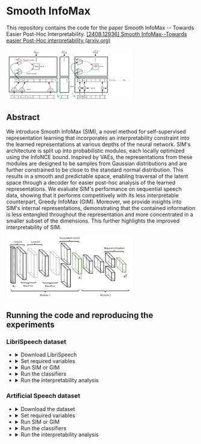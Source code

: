 # Smooth InfoMax

This repository contains the code for the paper Smooth InfoMax -- Towards Easier Post-Hoc
Interpretability. [[2408.12936] Smooth InfoMax--Towards easier Post-Hoc interpretability (arxiv.org)](https://arxiv.org/abs/2408.12936)



<img src="./assets/image-20230613111315897.png" alt="image-20230613111315897" style="zoom:33%;" />

## Abstract

We introduce Smooth InfoMax (SIM), a novel method for self-supervised representation learning that incorporates an
interpretability constraint into the learned representations at various depths of the neural network. SIM's architecture
is split up into probabilistic modules, each locally optimized using the InfoNCE bound. Inspired by VAEs, the
representations from these modules are designed to be samples from Gaussian distributions and are further constrained to
be close to the standard normal distribution. This results in a smooth and predictable space, enabling traversal of the
latent space through a decoder for easier post-hoc analysis of the learned representations. We evaluate SIM's
performance on sequential speech data, showing that it performs competitively with its less interpretable counterpart,
Greedy InfoMax (GIM). Moreover, we provide insights into SIM's internal representations, demonstrating that the
contained information is less entangled throughout the representation and more concentrated in a smaller subset of the
dimensions. This further highlights the improved interpretability of SIM.



<img src="assets\image-20230613110122953.png" alt="image-20230613110122953" style="zoom: 33%;" />

## Running the code and reproducing the experiments

### LibriSpeech dataset

- <details>
    <summary>Download LibriSpeech</summary>

    ```shell
        mkdir datasets
        cd datasets || exit
        wget http://www.openslr.org/resources/12/train-clean-100.tar.gz
        tar -xzf train-clean-100.tar.gz || exit
        mkdir LibriSpeech100_labels_split
        cd LibriSpeech100_labels_split || exit
        gdown https://drive.google.com/uc?id=1vSHmncPsRY7VWWAd_BtoWs9-fQ5cBrEB # test split
        gdown https://drive.google.com/uc?id=1ubREoLQu47_ZDn39YWv1wvVPe2ZlIZAb # train split
        gdown https://drive.google.com/uc?id=1bLuDkapGBERG_VYPS7fNZl5GXsQ9z3p2 # converted_aligned_phones.zip
        unzip converted_aligned_phones.zip
        cd ../..
    ```
  </details>

- <details>
    <summary>Set required variables</summary>

    ```shell
    # Required setup (overwrites hyperparameters and sets up wandb for logging)
    
    # By default these args will run SIM. If you want to run GIM instead, change `sim_audio_de_boer_distr_true` to `sim_audio_de_boer_distr_false`
    override='./logs sim_audio_de_boer_distr_true \
    --overrides encoder_config.dataset.num_workers=4 speakers_classifier_config.dataset.num_workers=4 phones_classifier_config.dataset.num_workers=4 decoder_config.dataset.num_workers=4 \
    encoder_config.dataset.dataset=1 phones_classifier_config.dataset.dataset=1 speakers_classifier_config.dataset.dataset=1 decoder_config.dataset.dataset=1 \
    encoder_config.dataset.batch_size=8 decoder_config.dataset.batch_size=8 speakers_classifier_config.dataset.batch_size=8 phones_classifier_config.dataset.batch_size=8 \
    seed=4 encoder_config.num_epochs=100 speakers_classifier_config.encoder_num=99 phones_classifier_config.encoder_num=99 decoder_config.encoder_num=99 decoder_config.num_epochs=50 \
    phones_classifier_config.num_epochs=10 speakers_classifier_config.num_epochs=10 speakers_classifier_config.gradient_clipping=1.0 phones_classifier_config.gradient_clipping=1.0 \
    encoder_config.kld_weight=0.001 \
    wandb_project_name=TODO wandb_entity=TODO '; # Please update this line in
    
    # Log into WandB
    wandb login XXXXX-WANDB-KEY-PLEASE-USE-YOUR-OWN-XXXX;
    ```
  </details>

- <details>
    <summary>Run SIM or GIM</summary>

    ```shell
    python -m main $override;
    ```
    </details>

- <details>
    <summary>Run the classifiers</summary>

    ```shell
    echo 'Training classifier - speakers'; 
    python -m linear_classifiers.logistic_regression_speaker $override \
        speakers_classifier_config.dataset.dataset=1 \
        speakers_classifier_config.bias=True \
        encoder_config.deterministic=True;
    
    echo 'Training classifier - phones'; 
    python -m linear_classifiers.logistic_regression_phones $override \
        phones_classifier_config.dataset.dataset=1 \
        speakers_classifier_config.bias=True \
        encoder_config.deterministic=True;
  ```
  </details>

- <details>
    <summary>Run the interpretability analysis</summary>

    ```shell
    # Perform speaker classification with different encoder settings
    python -m linear_classifiers.logistic_regression_speaker $override \
        encoder_config.deterministic=False \
        speakers_classifier_config.bias=False \
        speakers_classifier_config.encoder_module=0 \
        speakers_classifier_config.encoder_layer=-1;
    
    python -m post_hoc_analysis.interpretability.main_speakers_analysis $override \
        encoder_config.deterministic=False \
        speakers_classifier_config.bias=False \
        speakers_classifier_config.encoder_module=0 \
        speakers_classifier_config.encoder_layer=-1;
    
    python -m linear_classifiers.logistic_regression_speaker $override \
        encoder_config.deterministic=False \
        speakers_classifier_config.bias=False \
        speakers_classifier_config.encoder_module=1 \
        speakers_classifier_config.encoder_layer=-1;
    
    python -m post_hoc_analysis.interpretability.main_speakers_analysis $override \
        encoder_config.deterministic=False \
        speakers_classifier_config.bias=False \
        speakers_classifier_config.encoder_module=1 \
        speakers_classifier_config.encoder_layer=-1;
    
    python -m linear_classifiers.logistic_regression_speaker $override \
        encoder_config.deterministic=False \
        speakers_classifier_config.bias=False \
        speakers_classifier_config.encoder_module=2 \
        speakers_classifier_config.encoder_layer=-1;
    
    python -m post_hoc_analysis.interpretability.main_speakers_analysis $override \
        encoder_config.deterministic=False \
        speakers_classifier_config.bias=False \
        speakers_classifier_config.encoder_module=2 \
        speakers_classifier_config.encoder_layer=-1;
    
    # Train decoder with different encoder modules
    python -m decoder.train_decoder $override \
        decoder_config.decoder_loss=0 \
        decoder_config.dataset.dataset=1 \
        decoder_config.encoder_module=0 \
        decoder_config.encoder_layer=-1;
    
    python -m decoder.train_decoder $override \
        decoder_config.decoder_loss=0 \
        decoder_config.dataset.dataset=1 \
        decoder_config.encoder_module=1 \
        decoder_config.encoder_layer=-1;
    
    python -m decoder.train_decoder $override \
        decoder_config.decoder_loss=0 \
        decoder_config.dataset.dataset=1 \
        decoder_config.encoder_module=2 \
        decoder_config.encoder_layer=-1;
    ```
  </details>

### Artificial Speech dataset

- <details>
  <summary>Download the dataset</summary>

   ```shell
      # The dataset is already included in the repository
   ```
  </details>

- <details>
    <summary>Set required variables</summary>

    ```shell
    # Required setup (overwrites hyperparameters and sets up wandb for logging)
      
    # By default these args will run SIM. If you want to run GIM instead, change `sim_audio_de_boer_distr_true` to `sim_audio_de_boer_distr_false`
    override='./logs sim_audio_de_boer_distr_true \
    --overrides \
    encoder_config.dataset.num_workers=4 \
    syllables_classifier_config.dataset.num_workers=4 \
    decoder_config.dataset.num_workers=4 \
    encoder_config.use_batch_norm=False \
    use_wandb=True \
    wandb_project_name=TODO wandb_entity=TODO '; # Please update this line
      
    # Log into WandB
    wandb login XXXXX-WANDB-KEY-PLEASE-USE-YOUR-OWN-XXXX;
    ```
  </details>

- <details>
    <summary>Run SIM or GIM</summary>

    ```shell
    python -m main $override;
    ```
    </details>

- <details>
    <summary>Run the classifiers</summary>

    ```shell
    echo 'Training classifier - syllables'; 
    python -m linear_classifiers.logistic_regression $override \
        syllables_classifier_config.bias=True \
        syllables_classifier_config.dataset.labels=syllables \
        encoder_config.deterministic=True;
    
    echo 'Training classifier - vowels'; 
    python -m linear_classifiers.logistic_regression $override \
        syllables_classifier_config.bias=True \
        syllables_classifier_config.dataset.labels=vowels \
        encoder_config.deterministic=True;
    ```
  </details>

- <details>
    <summary>Run the interpretability analysis</summary>

    ```shell
    # Perform vowel classification with different encoder settings
    python -m linear_classifiers.logistic_regression $override \
        encoder_config.deterministic=False \
        syllables_classifier_config.bias=False \
        syllables_classifier_config.dataset.labels=vowels \
        syllables_classifier_config.encoder_module=0 \
        syllables_classifier_config.encoder_layer=-1;
    
    echo 'vowel weight plots'; 
    python -m post_hoc_analysis.interpretability.main_vowel_classifier_analysis $override \
        encoder_config.deterministic=False \
        syllables_classifier_config.bias=False \
        syllables_classifier_config.dataset.labels=vowels \
        syllables_classifier_config.encoder_module=0 \
        syllables_classifier_config.encoder_layer=-1;
    
    python -m linear_classifiers.logistic_regression $override \
        encoder_config.deterministic=False \
        syllables_classifier_config.bias=False \
        syllables_classifier_config.dataset.labels=vowels \
        syllables_classifier_config.encoder_module=1 \
        syllables_classifier_config.encoder_layer=-1;
    
    echo 'vowel weight plots'; 
    python -m post_hoc_analysis.interpretability.main_vowel_classifier_analysis $override \
        encoder_config.deterministic=False \
        syllables_classifier_config.bias=False \
        syllables_classifier_config.dataset.labels=vowels \
        syllables_classifier_config.encoder_module=1 \
        syllables_classifier_config.encoder_layer=-1;
    
    python -m linear_classifiers.logistic_regression $override \
        encoder_config.deterministic=False \
        syllables_classifier_config.bias=False \
        syllables_classifier_config.dataset.labels=vowels \
        syllables_classifier_config.encoder_module=2 \
        syllables_classifier_config.encoder_layer=-1;
    
    echo 'vowel weight plots'; 
    python -m post_hoc_analysis.interpretability.main_vowel_classifier_analysis $override \
        encoder_config.deterministic=False \
        syllables_classifier_config.bias=False \
        syllables_classifier_config.dataset.labels=vowels \
        syllables_classifier_config.encoder_module=2 \
        syllables_classifier_config.encoder_layer=-1;
    
    # Train decoder with different encoder modules
    python -m decoder.train_decoder $override \
        decoder_config.decoder_loss=0 \
        decoder_config.dataset.dataset=4 \
        decoder_config.encoder_module=0 \
        decoder_config.encoder_layer=-1;
    
    python -m decoder.train_decoder $override \
        decoder_config.decoder_loss=0 \
        decoder_config.dataset.dataset=4 \
        decoder_config.encoder_module=1 \
        decoder_config.encoder_layer=-1;
  
    python -m decoder.train_decoder $override \
        decoder_config.decoder_loss=0 \
        decoder_config.dataset.dataset=4 \
        decoder_config.encoder_module=2 \
        decoder_config.encoder_layer=-1;
    ```
    </details>